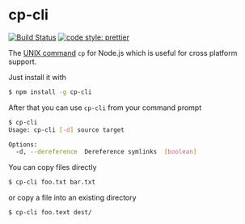 # cp-cli

[![Build Status](https://travis-ci.org/screendriver/cp-cli.svg?branch=master)](https://travis-ci.org/screendriver/cp-cli)
[![code style: prettier](https://img.shields.io/badge/code_style-prettier-ff69b4.svg?style=flat)](https://github.com/prettier/prettier)

The [UNIX command](<https://en.wikipedia.org/wiki/Cp_(Unix)>) `cp` for Node.js
which is useful for cross platform support.

Just install it with

```sh
$ npm install -g cp-cli
```

After that you can use `cp-cli` from your command prompt

```sh
$ cp-cli
Usage: cp-cli [-d] source target

Options:
  -d, --dereference  Dereference symlinks  [boolean]
```

You can copy files directly

```sh
$ cp-cli foo.txt bar.txt
```

or copy a file into an existing directory

```sh
$ cp-cli foo.text dest/
```
